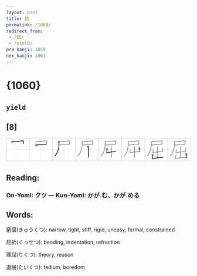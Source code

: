 ```yaml
---
layout: post
title: 屈
permalink: /1060/
redirect_from:
 - /屈/
 - /yield/
pre_kanji: 1059
nex_kanji: 1061
---
```


# {1060}

## `yield`

## [8]

<div class="stroke"><img src="../images/E5B188.png" /></div>

## Reading:

### On-Yomi: クツ &mdash; Kun-Yomi: かが.む、かが.める

## Words:

窮屈(きゅうくつ): narrow, tight, stiff, rigid, uneasy, formal, constrained

屈折(くっせつ): bending, indentation, refraction

理屈(りくつ): theory, reason

退屈(たいくつ): tedium, boredom
